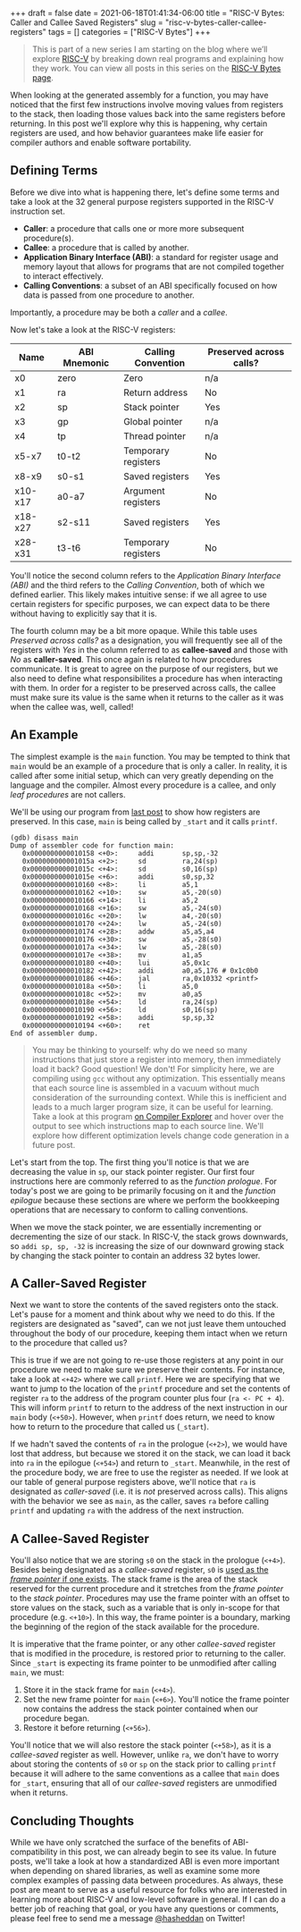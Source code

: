 +++ 
draft = false
date = 2021-06-18T01:41:34-06:00
title = "RISC-V Bytes: Caller and Callee Saved Registers"
slug = "risc-v-bytes-caller-callee-registers" 
tags = []
categories = ["RISC-V Bytes"]
+++

> This is part of a new series I am starting on the blog where we’ll explore
> [RISC-V](https://riscv.org/) by breaking down real programs and explaining how
> they work. You can view all posts in this series on the [RISC-V Bytes
> page](https://danielmangum.com/categories/risc-v-bytes).

When looking at the generated assembly for a function, you may have noticed that
the first few instructions involve moving values from registers to the stack,
then loading those values back into the same registers before returning. In this
post we'll explore why this is happening, why certain registers are used, and
how behavior guarantees make life easier for compiler authors and enable
software portability.

## Defining Terms

Before we dive into what is happening there, let's define some terms and take a
look at the 32 general purpose registers supported in the RISC-V instruction
set.

- **Caller**: a procedure that calls one or more more subsequent procedure(s).
- **Callee**: a procedure that is called by another.
- **Application Binary Interface (ABI)**: a standard for register usage and
  memory layout that allows for programs that are not compiled together to
  interact effectively.
- **Calling Conventions**: a subset of an ABI specifically focused on how data
  is passed from one procedure to another.

Importantly, a procedure may be both a _caller_ and a _callee_.

Now let's take a look at the RISC-V registers:


Name    | ABI Mnemonic | Calling Convention     | Preserved across calls?
--------|--------------|------------------------|------------------------
x0      | zero         | Zero                   | n/a
x1      | ra           | Return address         | No
x2      | sp           | Stack pointer          | Yes
x3      | gp           | Global pointer         | n/a
x4      | tp           | Thread pointer         | n/a
x5-x7   | t0-t2        | Temporary registers    | No
x8-x9   | s0-s1        | Saved registers        | Yes
x10-x17 | a0-a7        | Argument registers     | No
x18-x27 | s2-s11       | Saved registers        | Yes
x28-x31 | t3-t6        | Temporary registers    | No

You'll notice the second column refers to the _Application Binary Interface
(ABI)_ and the third refers to the _Calling Convention_, both of which we
defined earlier. This likely makes intuitive sense: if we all agree to use
certain registers for specific purposes, we can expect data to be there without
having to explicitly say that it is.

The fourth column may be a bit more opaque. While this table uses _Preserved
across calls?_ as a designation, you will frequently see all of the registers
with _Yes_ in the column referred to as **callee-saved** and those with _No_ as
**caller-saved**. This once again is related to how procedures communicate. It
is great to agree on the purpose of our registers, but we also need to define
what responsibilites a procedure has when interacting with them. In order for a
register to be preserved across calls, the callee must make sure its value is
the same when it returns to the caller as it was when the callee was, well,
called!


## An Example

The simplest example is the `main` function. You may be tempted to think that
`main` would be an example of a procedure that is only a caller. In reality, it
is called after some initial setup, which can very greatly depending on the
language and the compiler. Almost every procedure is a callee, and only _leaf
procedures_ are not callers.

We'll be using our program from [last
post](https://danielmangum.com/posts/risc-v-bytes-qemu-gdb/) to show how
registers are preserved. In this case, `main` is being called by `_start` and it
calls `printf`.

```
(gdb) disass main
Dump of assembler code for function main:
   0x0000000000010158 <+0>:     addi       sp,sp,-32
   0x000000000001015a <+2>:     sd         ra,24(sp)
   0x000000000001015c <+4>:     sd         s0,16(sp)
   0x000000000001015e <+6>:     addi       s0,sp,32
   0x0000000000010160 <+8>:     li         a5,1
   0x0000000000010162 <+10>:    sw         a5,-20(s0)
   0x0000000000010166 <+14>:    li         a5,2
   0x0000000000010168 <+16>:    sw         a5,-24(s0)
   0x000000000001016c <+20>:    lw         a4,-20(s0)
   0x0000000000010170 <+24>:    lw         a5,-24(s0)
   0x0000000000010174 <+28>:    addw       a5,a5,a4
   0x0000000000010176 <+30>:    sw         a5,-28(s0)
   0x000000000001017a <+34>:    lw         a5,-28(s0)
   0x000000000001017e <+38>:    mv         a1,a5
   0x0000000000010180 <+40>:    lui        a5,0x1c
   0x0000000000010182 <+42>:    addi       a0,a5,176 # 0x1c0b0
   0x0000000000010186 <+46>:    jal        ra,0x10332 <printf>
   0x000000000001018a <+50>:    li         a5,0
   0x000000000001018c <+52>:    mv         a0,a5
   0x000000000001018e <+54>:    ld         ra,24(sp)
   0x0000000000010190 <+56>:    ld         s0,16(sp)
   0x0000000000010192 <+58>:    addi       sp,sp,32
   0x0000000000010194 <+60>:    ret
End of assembler dump.
```

> You may be thinking to yourself: why do we need so many instructions that just
> store a register into memory, then immediately load it back? Good question! We
> don't! For simplicity here, we are compiling using `gcc` without any
> optimization. This essentially means that each source line is assembled in a
> vacuum without much consideration of the surrounding context. While this is
> inefficient and leads to a much larger program size, it can be useful for
> learning. Take a look at this program [on Compiler
> Explorer](https://godbolt.org/z/hExE7v6h4) and hover over the output to see
> which instructions map to each source line. We'll explore how different
> optimization levels change code generation in a future post.

Let's start from the top. The first thing you'll notice is that we are
decreasing the value in `sp`, our stack pointer register. Our first four
instructions here are commonly referred to as the _function prologue_. For
today's post we are going to be primarily focusing on it and the _function
epilogue_ because these sections are where we perform the bookkeeping operations
that are necessary to conform to calling conventions.

When we move the stack pointer, we are essentially incrementing or decrementing
the size of our stack. In RISC-V, the stack grows downwards, so `addi sp, sp,
-32` is increasing the size of our downward growing stack by changing the stack
pointer to contain an address 32 bytes lower.

## A Caller-Saved Register

Next we want to store the contents of the saved registers onto the stack. Let's
pause for a moment and think about why we need to do this. If the registers are
designated as "saved", can we not just leave them untouched throughout the body
of our procedure, keeping them intact when we return to the procedure that
called us?

This is true if we are not going to re-use those registers at any point in our
procedure we need to make sure we preserve their contents. For instance, take a
look at `<+42>` where we call `printf`. Here we are specifying that we want to
jump to the location of the `printf` procedure and set the contents of register
`ra` to the address of the program counter plus four (`ra <- PC + 4`). This will
inform `printf` to return to the address of the next instruction in our `main`
body (`<+50>`). However, when `printf` does return, we need to know how to
return to the procedure that called us (`_start`).

If we hadn't saved the contents of `ra` in the prologue (`<+2>`), we would have
lost that address, but because we stored it on the stack, we can load it back
into `ra` in the epilogue (`<+54>`) and return to `_start`. Meanwhile, in the
rest of the procedure body, we are free to use the register as needed. If we
look at our table of general purpose registers above, we'll notice that `ra` is
designated as _caller-saved_ (i.e. it is _not_ preserved across calls). This
aligns with the behavior we see as `main`, as the caller, saves `ra` before
calling `printf` and updating `ra` with the address of the next instruction.

## A Callee-Saved Register

You'll also notice that we are storing `s0` on the stack in the prologue
(`<+4>`). Besides being designated as a _callee-saved_ register, `s0` is [used
as the _frame pointer_ if one
exists](https://github.com/riscv/riscv-elf-psabi-doc/blob/388954fc835e782cbedffcdb502cf816bd978771/riscv-elf.md#integer-register-convention-).
The stack frame is the area of the stack reserved for the current procedure and
it stretches from the _frame pointer_ to the _stack pointer_. Procedures may use
the frame pointer with an offset to store values on the stack, such as a
variable that is only in-scope for that procedure (e.g. `<+10>`). In this way,
the frame pointer is a boundary, marking the beginning of the region of the
stack available for the procedure.

It is imperative that the frame pointer, or any other _callee-saved_ register
that is modified in the procedure, is restored prior to returning to the caller.
Since `_start` is expecting its frame pointer to be unmodified after calling
`main`, we must:

1. Store it in the stack frame for `main` (`<+4>`).
2. Set the new frame pointer for `main` (`<+6>`). You'll notice the frame
   pointer now contains the address the stack pointer contained when our
   procedure began.
3. Restore it before returning (`<+56>`).

You'll notice that we will also restore the stack pointer (`<+58>`), as it is a
_callee-saved_ register as well. However, unlike `ra`, we don't have to worry
about storing the contents of `s0` or `sp` on the stack prior to calling
`printf` because it will adhere to the same conventions as a callee that `main`
does for `_start`, ensuring that all of our _callee-saved_ registers are
unmodified when it returns.

## Concluding Thoughts

While we have only scratched the surface of the benefits of ABI-compatibility in
this post, we can already begin to see its value. In future posts, we'll take a
look at how a standardized ABI is even more important when depending on shared
libraries, as well as examine some more complex examples of passing data between
procedures. As always, these post are meant to serve as a useful resource for
folks who are interested in learning more about RISC-V and low-level software in
general. If I can do a better job of reaching that goal, or you have any
questions or comments, please feel free to send me a message
[@hasheddan](https://twitter.com/hasheddan) on Twitter!
